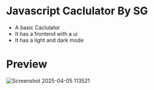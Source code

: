 
# Javascript Caclulator By SG
- A basic Caclulator
- It has a frontend with a ui 
- It has a light and dark mode

# Preview
![Screenshot 2025-04-05 113521](https://github.com/user-attachments/assets/9296a879-ee23-4afa-bbd5-ada2558e9d9c)
